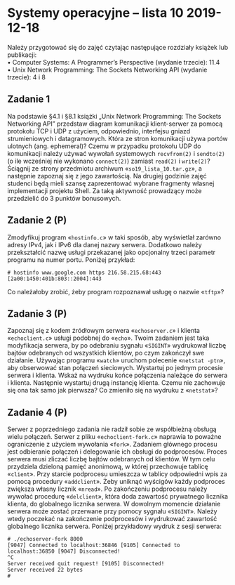 # Systemy operacyjne – lista 10 2019-12-18

Należy przygotować się do zajęć czytając następujące rozdziały książek lub publikacji:  
• Computer Systems: A Programmer’s Perspective (wydanie trzecie): 11.4  
• Unix Network Programming: The Sockets Networking API (wydanie trzecie): 4 i 8

## Zadanie 1

 Na podstawie §4.1 i §8.1 książki „Unix Network Programming: The Sockets Networking API” przedstaw diagram komunikacji klient-serwer za pomocą protokołu TCP i UDP z użyciem, odpowiednio, interfejsu gniazd strumieniowych i datagramowych. Która ze stron komunikacji używa portów ulotnych (ang. ephemeral)? Czemu w przypadku protokołu UDP do komunikacji należy używać wywołań systemowych `recvfrom(2)` i `sendto(2)` (o ile wcześniej nie wykonano `connect(2)`) zamiast `read(2)` i `write(2)`?
Ściągnij ze strony przedmiotu archiwum «`so19_lista_10.tar.gz`», a następnie zapoznaj się z jego zawartością. Na drugiej godzinie zajęć studenci będą mieli szansę zaprezentować wybrane fragmenty własnej implementacji projektu Shell. Za taką aktywność prowadzący może przedzielić do 3 punktów bonusowych.

## Zadanie 2 (P)

 Zmodyfikuj program «`hostinfo.c`» w taki sposób, aby wyświetlał zarówno adresy IPv4, jak i IPv6 dla danej nazwy serwera. Dodatkowo należy przekształcić nazwę usługi przekazanej jako opcjonalny trzeci parametr programu na numer portu. Poniżej przykład:

``` console
# hostinfo www.google.com https 216.58.215.68:443 [2a00:1450:401b:803::2004]:443
```

Co należałoby zrobić, żeby program rozpoznawał usługę o nazwie «`tftp`»?

## Zadanie 3 (P)

 Zapoznaj się z kodem źródłowym serwera «`echoserver.c`» i klienta «`echoclient.c`» usługi podobnej do «`echo`». Twoim zadaniem jest taka modyfikacja serwera, by po odebraniu sygnału «`SIGINT`» wydrukował liczbę bajtów odebranych od wszystkich klientów, po czym zakończył swe działanie.
Używając programu «`watch`» uruchom polecenie «`netstat -ptn`», aby obserwować stan połączeń sieciowych. Wystartuj po jednym procesie serwera i klienta. Wskaż na wydruku końce połączenia należące do serwera i klienta. Następnie wystartuj drugą instancję klienta. Czemu nie zachowuje się ona tak samo jak pierwsza? Co zmieniło się na wydruku z «`netstat`»?

## Zadanie 4 (P)

 Serwer z poprzedniego zadania nie radził sobie ze współbieżną obsługą wielu połączeń. Serwer z pliku «`echoclient-fork.c`» naprawia to poważne ograniczenie z użyciem wywołania «`fork`». Zadaniem głównego procesu jest odbieranie połączeń i delegowanie ich obsługi do podprocesów.
Proces serwera musi zliczać liczbę bajtów odebranych od klientów. W tym celu przydziela dzieloną pamięć anonimową, w której przechowuje tablicę «`client`». Przy starcie podprocesu umieszcza w tablicy odpowiedni wpis za pomocą procedury «`addclient`». Żeby uniknąć wyścigów każdy podproces zwiększa własny licznik «`nread`». Po zakończeniu podprocesu należy wywołać procedurę «`delclient`», która doda zawartość prywatnego licznika klienta, do globalnego licznika serwera.
W dowolnym momencie działanie serwera może zostać przerwane przy pomocy sygnału «`SIGINT`». Należy wtedy poczekać na zakończenie podprocesów i wydrukować zawartość globalnego licznika serwera. Poniżej przykładowy wydruk z sesji serwera:

``` console
# ./echoserver-fork 8000
[9047] Connected to localhost:36846 [9105] Connected to localhost:36850 [9047] Disconnected!
^C
Server received quit request! [9105] Disconnected!
Server received 22 bytes
#
```
